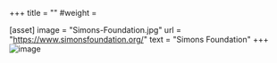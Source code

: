 +++
title = ""
#weight =

[asset]
  image = "Simons-Foundation.jpg"
  url = "https://www.simonsfoundation.org/"
  text = "Simons Foundation"
+++
![image](https://github.com/researchsoft/website/assets/8003204/a80ac4be-46ef-4ead-9ba3-e7b5e106de76)
